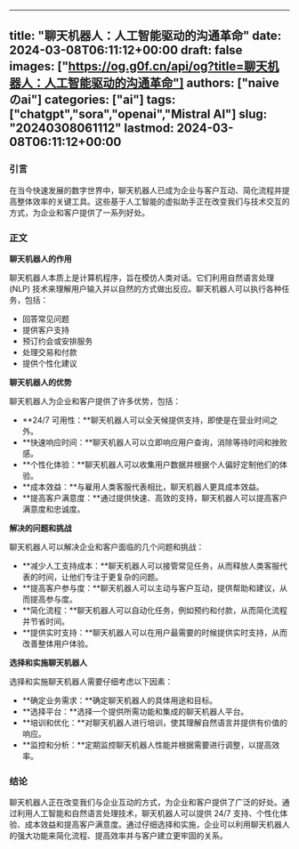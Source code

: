 
---
title: "聊天机器人：人工智能驱动的沟通革命"
date: 2024-03-08T06:11:12+00:00
draft: false
images: ["https://og.g0f.cn/api/og?title=聊天机器人：人工智能驱动的沟通革命"]
authors: ["naiveのai"]
categories: ["ai"]
tags: ["chatgpt","sora","openai","Mistral AI"]
slug: "20240308061112"
lastmod: 2024-03-08T06:11:12+00:00
---
### 引言

在当今快速发展的数字世界中，聊天机器人已成为企业与客户互动、简化流程并提高整体效率的关键工具。这些基于人工智能的虚拟助手正在改变我们与技术交互的方式，为企业和客户提供了一系列好处。

### 正文

**聊天机器人的作用**

聊天机器人本质上是计算机程序，旨在模仿人类对话。它们利用自然语言处理 (NLP) 技术来理解用户输入并以自然的方式做出反应。聊天机器人可以执行各种任务，包括：

* 回答常见问题
* 提供客户支持
* 预订约会或安排服务
* 处理交易和付款
* 提供个性化建议

**聊天机器人的优势**

聊天机器人为企业和客户提供了许多优势，包括：

* **24/7 可用性：**聊天机器人可以全天候提供支持，即使是在营业时间之外。
* **快速响应时间：**聊天机器人可以立即响应用户查询，消除等待时间和挫败感。
* **个性化体验：**聊天机器人可以收集用户数据并根据个人偏好定制他们的体验。
* **成本效益：**与雇用人类客服代表相比，聊天机器人更具成本效益。
* **提高客户满意度：**通过提供快速、高效的支持，聊天机器人可以提高客户满意度和忠诚度。

**解决的问题和挑战**

聊天机器人可以解决企业和客户面临的几个问题和挑战：

* **减少人工支持成本：**聊天机器人可以接管常见任务，从而释放人类客服代表的时间，让他们专注于更复杂的问题。
* **提高客户参与度：**聊天机器人可以主动与客户互动，提供帮助和建议，从而提高参与度。
* **简化流程：**聊天机器人可以自动化任务，例如预约和付款，从而简化流程并节省时间。
* **提供实时支持：**聊天机器人可以在用户最需要的时候提供实时支持，从而改善整体用户体验。

**选择和实施聊天机器人**

选择和实施聊天机器人需要仔细考虑以下因素：

* **确定业务需求：**确定聊天机器人的具体用途和目标。
* **选择平台：**选择一个提供所需功能和集成的聊天机器人平台。
* **培训和优化：**对聊天机器人进行培训，使其理解自然语言并提供有价值的响应。
* **监控和分析：**定期监控聊天机器人性能并根据需要进行调整，以提高效率。

### 结论

聊天机器人正在改变我们与企业互动的方式，为企业和客户提供了广泛的好处。通过利用人工智能和自然语言处理技术，聊天机器人可以提供 24/7 支持、个性化体验、成本效益和提高客户满意度。通过仔细选择和实施，企业可以利用聊天机器人的强大功能来简化流程、提高效率并与客户建立更牢固的关系。